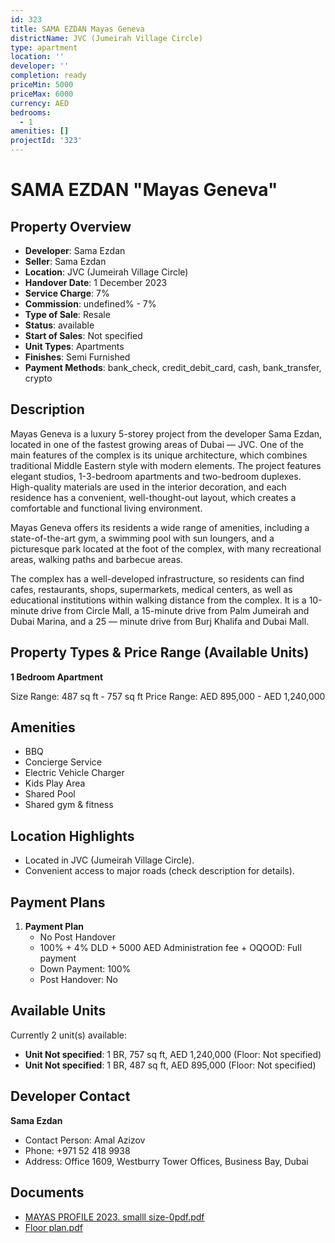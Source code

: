 ```yaml
---
id: 323
title: SAMA EZDAN Mayas Geneva
districtName: JVC (Jumeirah Village Circle)
type: apartment
location: ''
developer: ''
completion: ready
priceMin: 5000
priceMax: 6000
currency: AED
bedrooms:
  - 1
amenities: []
projectId: '323'
---
```


# SAMA EZDAN "Mayas Geneva"

## Property Overview
- **Developer**: Sama Ezdan
- **Seller**: Sama Ezdan
- **Location**: JVC (Jumeirah Village Circle)
- **Handover Date**: 1 December 2023
- **Service Charge**: 7%
- **Commission**: undefined% - 7%
- **Type of Sale**: Resale
- **Status**: available
- **Start of Sales**: Not specified
- **Unit Types**: Apartments
- **Finishes**: Semi Furnished
- **Payment Methods**: bank_check, credit_debit_card, cash, bank_transfer, crypto

## Description
Mayas Geneva is a luxury 5-storey project from the developer Sama Ezdan, located in one of the fastest growing areas of Dubai — JVC. One of the main features of the complex is its unique architecture, which combines traditional Middle Eastern style with modern elements. The project features elegant studios, 1-3-bedroom apartments and two-bedroom duplexes. High-quality materials are used in the interior decoration, and each residence has a convenient, well-thought-out layout, which creates a comfortable and functional living environment. 

Mayas Geneva offers its residents a wide range of amenities, including a state-of-the-art gym, a swimming pool with sun loungers, and a picturesque park located at the foot of the complex, with many recreational areas, walking paths and barbecue areas. 

The complex has a well-developed infrastructure, so residents can find cafes, restaurants, shops, supermarkets, medical centers, as well as educational institutions within walking distance from the complex. It is a 10-minute drive from Circle Mall, a 15-minute drive from Palm Jumeirah and Dubai Marina, and a 25 — minute drive from Burj Khalifa and Dubai Mall.

## Property Types & Price Range (Available Units)
**1 Bedroom Apartment**

Size Range: 487 sq ft - 757 sq ft
Price Range: AED 895,000 - AED 1,240,000

## Amenities
- BBQ
- Concierge Service
- Electric Vehicle Charger
- Kids Play Area
- Shared Pool
- Shared gym & fitness

## Location Highlights
- Located in JVC (Jumeirah Village Circle).
- Convenient access to major roads (check description for details).

## Payment Plans
1. **Payment Plan**
   - No Post Handover
   - 100% + 4% DLD + 5000 AED Administration fee + OQOOD: Full payment
   - Down Payment: 100%
   - Post Handover: No

## Available Units
Currently 2 unit(s) available:
- **Unit Not specified**: 1 BR, 757 sq ft, AED 1,240,000 (Floor: Not specified)
- **Unit Not specified**: 1 BR, 487 sq ft, AED 895,000 (Floor: Not specified)

## Developer Contact
**Sama Ezdan**
- Contact Person: Amal Azizov
- Phone: +971 52 418 9938
- Address: Office 1609, Westburry Tower Offices, Business Bay, Dubai

## Documents
- [MAYAS PROFILE 2023. smalll size-0pdf.pdf](https://cdn.geniemap.net/2023/07/04/uthHojyZOLaQi9PCpA6UinTE2o5sWoxaZUkh0Ip6.pdf)
- [Floor plan.pdf](https://cdn.geniemap.net/2023/07/04/icAuEbBOMCfCJcAQg2MyKpCdCNVssULOL3F2l8g3.pdf)
